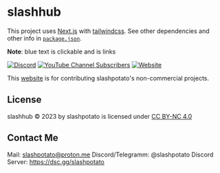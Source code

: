 # slashhub
This project uses [Next.js](https://nextjs.org/) with [tailwindcss](https://tailwindcss.com). See other dependencies and other info in [`package.json`](https://github.com/slashpotato/slashhub/blob/b4cf2a4a4ea37d1b4717c1dd87ac7b3d4ea8d922/package.json).

**Note**: blue text is clickable and is links

[![Discord](https://img.shields.io/discord/1127300288987021376?style=for-the-badge&logo=discord&logoColor=5865f2&label=discord%20server&labelColor=black&color=5865f2&link=https%3A%2F%2Fdsc.gg%2Fslashppotato)](https://dsc.gg/slashpotato)
[![YouTube Channel Subscribers](https://img.shields.io/youtube/channel/subscribers/UCBDiHcT9sfxCNxADZsb_g0g?style=for-the-badge&logo=youtube&logoColor=fe4e45&labelColor=000000&color=fe4e45)](https://www.youtube.com/@slashpotato)
[![Website](https://img.shields.io/website?style=for-the-badge&up_message=online&up_color=00d636&down_message=offline&down_color=lightgrey&url=https%3A%2F%2Fslshptt.vercel.app%2F&logo=vercel&logoColor=ffffff&labelColor=black&link=https%3A%2F%2Fslshptt.vercel.app%2F)](https://slshptt.vercel.app/)


This [website](https://slshptt.vercel.app) is for contributing slashpotato's non-commercial projects.
## License
slashhub © 2023 by slashpotato is licensed under [CC BY-NC 4.0](http://creativecommons.org/licenses/by-nc/4.0/)
## Contact Me
Mail: <slashpotato@proton.me>
Discord/Telegramm: @slashpotato
Discord Server: <https://dsc.gg/slashpotato>
